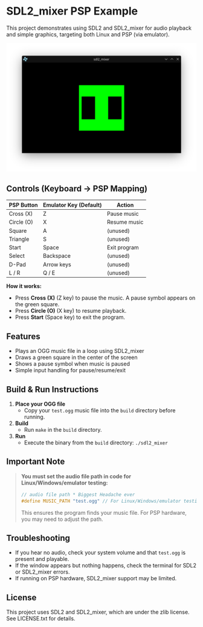 

# SDL2_mixer PSP Example

This project demonstrates using SDL2 and SDL2_mixer for audio playback and simple graphics, targeting both Linux and PSP (via emulator).

![Screenshot](images/Screenshot_20250914_135529.png)


## Controls (Keyboard → PSP Mapping)

| PSP Button | Emulator Key (Default) | Action           |
|------------|-----------------------|------------------|
| Cross (X)  | Z                     | Pause music      |
| Circle (O) | X                     | Resume music     |
| Square     | A                     | (unused)         |
| Triangle   | S                     | (unused)         |
| Start      | Space                 | Exit program     |
| Select     | Backspace             | (unused)         |
| D-Pad      | Arrow keys            | (unused)         |
| L / R      | Q / E                 | (unused)         |

**How it works:**
- Press **Cross (X)** (Z key) to pause the music. A pause symbol appears on the green square.
- Press **Circle (O)** (X key) to resume playback.
- Press **Start** (Space key) to exit the program.

## Features
- Plays an OGG music file in a loop using SDL2_mixer
- Draws a green square in the center of the screen
- Shows a pause symbol when music is paused
- Simple input handling for pause/resume/exit

## Build & Run Instructions
1. **Place your OGG file**
	- Copy your `test.ogg` music file into the `build` directory before running.
2. **Build**
	- Run `make` in the `build` directory.
3. **Run**
	- Execute the binary from the `build` directory: `./sdl2_mixer`

## Important Note
> **You must set the audio file path in code for Linux/Windows/emulator testing:**
> ```c
> // audio file path * Biggest Headache ever
> #define MUSIC_PATH "test.ogg" // For Linux/Windows/emulator testing
> ```
> This ensures the program finds your music file. For PSP hardware, you may need to adjust the path.

## Troubleshooting
- If you hear no audio, check your system volume and that `test.ogg` is present and playable.
- If the window appears but nothing happens, check the terminal for SDL2 or SDL2_mixer errors.
- If running on PSP hardware, SDL2_mixer support may be limited.

## License
This project uses SDL2 and SDL2_mixer, which are under the zlib license. See LICENSE.txt for details.
